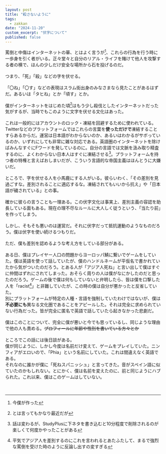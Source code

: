 ```yaml
---
layout: post
title: "殺さないように"
tags:
  - zakkan
date: "2024-11-20"
custom_excerpt: "伏字について"
published: false
---
```

罵倒と中傷はインターネットの華、とはよく言うが[^1]、これらの行為を行う時に一歩身を引く者がいる。正々堂々と自分のリアル・ライフを賭けて他人を攻撃する者の横で、ほんの少しだけ安全な場所から石を投げるのだ。<br>
<br>
つまり、「死」「殺」などの字を伏せる。<br>
<br>
「〇ね」「〇す」などの表現はスラム街出身のみなさまなら見たことがあるはずだ。あるいは「タヒね」とか「頃す」とか。<br>
<br>
僕がインターネットをはじめた頃[^2]はもう少し殺伐としたインターネットだった気がするが、当時でもこのように文字を伏せる文化はあった。<br>
<br>
これは一般的にはアカウントのロック・凍結を回避するために使われている。Twitterなどのプラットフォームではこれらの言葉を**使っただけで**凍結することすらあるからだ。運営は日本語がわからないのか、あるいはわかるがサボっているのか、いずれにしても非常に雑な対応である。英語圏のインターネットを除けばみんなすぐにFワードを発しているのに。自分の言語では文脈を汲み取り精査するのに、よくわからない日本人はすぐに凍結させる[^3]。プラットフォームを持つ者の特権と言えばおしまいだが、こういう言語的な帝国主義はほんとうに大嫌いだ。<br>
<br>
ところで、字を伏せる人を小馬鹿にする人がいる。彼らいわく、「その差別を見過ごすな。差別されることに適応するな。凍結されてもいいから抗え」や「日本語が穢されている」との事。<br>
<br>
確かに彼らの言うことも一理ある。この伏字文化は事実上、差別主義の容認を助長している面もある。現在の理不尽なルールに大人しく従うという、「当たり前」を作ってしまう。<br>
<br>
しかし、そもそも悪いのは運営だ。それに伏字だって抵抗運動のようなものだろう。僕は伏字を使い続けるつもりだ。<br>
<br>
ただ、僕も差別を認めるような考え方をしている部分がある。<br>
<br>
ある日、僕はプレイヤー人口の問題からヨーロッパ鯖に繋いでゲームをしていた。僕は英語を使って話していたが、僕のハンドルネームが平仮名で書かれていたから気がついたのだろう。とある人が「アジア人死ね」と言い出して僕はすぐに仲間はずれにされてしまった。おそらく周りの人は僕がなにかしたのだと思ったのだろう。ゲームの後で僕は何もしていないと弁明したら、皆は僕を口撃した人を「racist[^4]」と非難していたが、この時の僕は自分が悪かったと反省していた。<br>
別にプラットフォームが特定の人種・言語を強制していたわけではないが、僕は**不必要にも**異なる文化圏であることをアピールした。それは完全に求められていない行為だった。皆が完全に匿名で英語で話していたら起きなかった悲劇だ。<br>
<br>
僕はこのことについて、完全に僕が悪いと今でも思っているし、同じような理由で他の人も責める。~~プロフィールに年齢や性別を書いている方々とか~~<br>
<br>
ところでこの話には後日談がある。<br>
僕が同じように、しかし今度は名前だけ変えて、ゲームをプレイしていた。ニンフィアがエロいので、「Phia」という名前にしていた。これは間違えなく英語である。<br>
それなのに誰かが僕に「死ねスパニッシュ」と言ってきた。音がスペイン語に似ていたのかもしれない。とにかく、僕は名前を変えたのに、前と同じようにハブられた。これ以来、僕はこのゲームはしていない。<br>
<br>
<br>
[^1]: 今僕が作った
[^2]: とは言ってもかなり最近だが
[^3]: 話は変わるが、StudyPlusに下ネタを書き込むと10分程度で削除されるのが楽しくて何度かやったことがある
[^4]: 平気でアジア人を差別するのにこれを言われるとあたふたして、まるで強烈な罵倒を受けた時のように反論し出すの変すぎる
